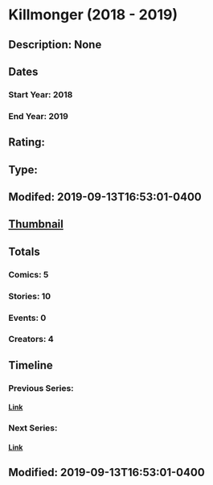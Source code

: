 # Killmonger (2018 - 2019)
## Description: None
## Dates
### Start Year: 2018
### End Year: 2019
## Rating: 
## Type: 
## Modifed: 2019-09-13T16:53:01-0400
## [Thumbnail](http://i.annihil.us/u/prod/marvel/i/mg/a/40/5bff1548be788.jpg)
## Totals
### Comics: 5
### Stories: 10
### Events: 0
### Creators: 4
## Timeline
### Previous Series: 
#### [Link]()
### Next Series: 
#### [Link]()
## Modified: 2019-09-13T16:53:01-0400